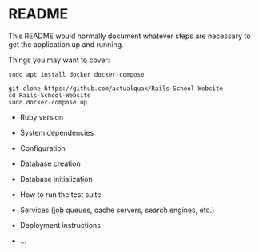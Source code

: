 # README

This README would normally document whatever steps are necessary to get the
application up and running.

Things you may want to cover:
```
sudo apt install docker docker-compose
```

```
git clone https://github.com/actualquak/Rails-School-Website
cd Rails-School-Website
sudo docker-compose up
```
* Ruby version

* System dependencies

* Configuration

* Database creation

* Database initialization

* How to run the test suite

* Services (job queues, cache servers, search engines, etc.)

* Deployment instructions

* ...
